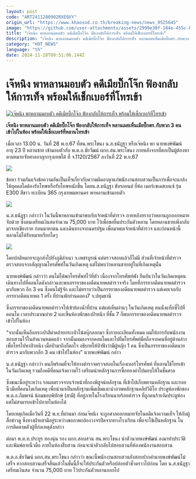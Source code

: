 ```yaml
---
layout: post
code: "ART2411280902RXE0XY"
origin_url: "https://www.khaosod.co.th/breaking-news/news_9525645"
image: "https://github.com/user-attachments/assets/2999e30f-184e-455c-bd80-efa5f581aaff"
title: "เจ๊หนิง พาหลานมอบตัว คดีเมียบิ๊กโจ๊ก ฟ้องกลับให้การเท็จ พร้อมให้เช็กเบอร์ที่โทรเข้า"
description: "เจ๊หนิง พาหลานมอบตัว คดีเมียบิ๊กโจ๊ก ฟ้องกลับให้การเท็จ หลานเผยเห็นเมียบิ๊กตร.กับพวก 3 คน เข้าไปในห้อง พร้อมให้เช็กเบอร์ที่หลานโทรเข้า"
category: "HOT_NEWS"
language: "th"
date: 2024-11-28T09:51:06.144Z
---
```


# เจ๊หนิง พาหลานมอบตัว คดีเมียบิ๊กโจ๊ก ฟ้องกลับให้การเท็จ พร้อมให้เช็กเบอร์ที่โทรเข้า

[![เจ๊หนิง พาหลานมอบตัว คดีเมียบิ๊กโจ๊ก ฟ้องกลับให้การเท็จ พร้อมให้เช็กเบอร์ที่โทรเข้า](https://www.khaosod.co.th/wpapp/uploads/2024/11/larn.jpg "เจ๊หนิง พาหลานมอบตัว คดีเมียบิ๊กโจ๊ก ฟ้องกลับให้การเท็จ พร้อมให้เช็กเบอร์ที่โทรเข้า")](https://www.khaosod.co.th/wpapp/uploads/2024/11/larn.jpg)

**เจ๊หนิง พาหลานมอบตัว คดีเมียบิ๊กโจ๊ก ฟ้องกลับให้การเท็จ หลานเผยเห็นเมียบิ๊กตร.กับพวก 3 คน เข้าไปในห้อง พร้อมให้เช็กเบอร์ที่หลานโทรเข้า**

เมื่อเวลา 13.00 น. วันที่ 28 พ.ย.67 ที่สน.พระโขนง น.ส.ธนัฎฐา หรือเจ๊หนิง พา นายพงษ์พัฒน์ อายุ 23 ปี หลานชาย เข้ามอบตัวกับ พ.ต.อ.ชัยวัฒน์ ผกก.สน.พระโขนง ภายหลังจากที่ตกเป็นผู้ต้องหาตามหมายจับศาลอาญากรุงเทพใต้ ที่ จ.1120/2567 ลงวันที่ 22 พ.ย.67

[![](https://www.khaosod.co.th/wpapp/uploads/2024/11/3EAAC51A-AB06-42E9-A185-E1676B9D06B4-696x393.jpg)](https://www.khaosod.co.th/wpapp/uploads/2024/11/3EAAC51A-AB06-42E9-A185-E1676B9D06B4.jpg)

ข้อหา ร่วมกันแจ้งข้อความอันเป็นเท็จเกี่ยวกับความผิดอาญาแก่พนักงานสอบสวนเป็นการเพื่อจะแกล้งให้บุคคลใดต้องรับโทษหรือรับโทษหนักขึ้น โดยน.ส.ธนัฏฐา ขับรถยนต์ ยี่ห้อ เมอร์เซเดสเบนซ์ รุ่น E300 สีขาว ทะเบียน 365 กรุงเทพมหานคร พาหลานเข้ามอบตัว

[![](https://www.khaosod.co.th/wpapp/uploads/2024/11/030EA9BC-0DA4-4745-A0FD-3F8F07947451-696x401.jpg)](https://www.khaosod.co.th/wpapp/uploads/2024/11/030EA9BC-0DA4-4745-A0FD-3F8F07947451.jpg)

น.ส.ธนัฎฐา กล่าวว่า ในวันนี้พาหลานเข้ามาพบกับเจ้าหน้าที่ตำรวจ ภายหลังทราบว่าหลานถูกออกหมายจับด้วย ซึ่งตนเตรียมเงินสดจำนวน 75,000 บาท ไว้เพื่อขอยื่นประกันตัวหลาน โดยหลานชายเพิ่งกลับมาจากเชียงราย ก่อนมาหาตน และเดินทางจากนครปฐม เพื่อมาพบเจ้าหน้าที่ตำรวจ และก่อนหน้านี้หลานไม่ได้รับหมายเรียกใดๆ

[![](https://www.khaosod.co.th/wpapp/uploads/2024/11/439E89C5-0F75-4EEE-AF3B-97A32EB0B57F-696x384.jpg)](https://www.khaosod.co.th/wpapp/uploads/2024/11/439E89C5-0F75-4EEE-AF3B-97A32EB0B57F.jpg)

โดยปกติหมายจะถูกส่งไปยังภูมิลำเนา จ.เพชรบูรณ์ แต่ตรวจสอบแล้วก็ไม่มี ส่วนที่เจ้าหน้าที่ตำรวจตรวจสอบจากสัญญาณโทรศัพท์ในวันเกิดเหตุ แต่ไม่พบว่าหลานชายอยู่ในที่เกิดเหตุนั้น

นายพงษ์พัฒน์ กล่าวว่า ตนไม่ได้พกโทรศัพท์ไว้ที่ตัว เนื่องจากโทรศัพท์พัง ยืนยันว่าในวันเกิดเหตุตนเดินทางไปที่คอนโดดังกล่าวและพบภรรยาของอดีตนายพลตำรวจจริง โดยที่ภรรยาอดีตนายพลตำรวจมากับพวก อีก 3 คน ซึ่งตนไม่รู้จัก และไม่ทราบว่าเป็นภรรยาของอดีตนายพลตำรวจ แต่เคยเจอกับภรรยาอดีตนายพล 1 ครั้ง ที่บ้านพักย่านคลอง7 จ.ปทุมธานี

ซึ่งภรรยาของอดีตนายพลตำรวจไปเข้าห้องน้ำที่บ้าน แต่แค่เห็นผ่านๆ ในวันเกิดเหตุ ตนนั่งแท็กซี่ไปที่คอนโด เวลาประมาณบ่าย 2 และขึ้นห้องพักของป้าหนิง ที่ชั้น 7 ก็พบภรรยาของอดีตนายพลตำรวจเข้าไปในห้อง

“จากนั้นเห็นถือกระเป๋าสีดำคล้ายกระเป๋าโน้ตบุ๊กออกมา ซึ่งรายละเอียดทั้งหมด ผมให้การกับพนักงานสอบสวนไว้ในสำนวนหมดแล้ว จากนั้นผมลงจากคอนโดและไปยืมโทรศัพท์มือถือจากคนที่อยู่ด้านล่าง เพื่อโทรไปหาป้าหนิง เมื่อป้ามาถึงก็ตกใจ อธิบายให้ป้าฟังว่ามีผู้หญิง 1 คน ซึ่งเป็นภรรยาของอดีตนายตำรวจ มากับพวกอีก 3 คน เข้าไปในห้อง” นายพงษ์พัฒน์ กล่าว

น.ส.ธนัฎฐา กล่าวว่า ตนก็พร้อมที่จะให้ทางตำรวจตรวจสอบในเรื่องเบอร์โทรศัพท์ ที่หลานใช้โทรเข้าในวันเกิดเหตุ รวมถึงคดีที่ตนแจ้งความไว้ เตรียมนำหลักฐานการซื้อทองคำไปมอบให้ในชั้นศาล

ซึ่งขณะนี้อยู่ระหว่าง รอผลตรวจจากเจ้าหน้าที่กองพิสูจน์หลักฐาน ที่เข้าไปเก็บพยานหลักฐาน และรอยนิ้วมือที่คอนโดเกิดเหตุ เพื่อนำมาเป็นหลักฐานเพิ่มเติมและนำภาพหลักฐานคลิปวิดีโอ ประตูห้องพักของ พ.ต.อ.ภีมพจน์ น้อมชอบพิทักษ์ (สามี) ที่อยู่ภายในโรงเรียนนายร้อยตำรวจ ที่ถูกคนร้ายงัดประตูห้อง แต่ไม่สามารถเข้าไปภายในห้องได้

โดยเหตุเกิดเมื่อวันที่ 22 พ.ย.ที่ผ่านมา ก่อนเจ๊หนิง จะถูกศาลออกหมายจับในคดีแจ้งความเท็จ ให้กับผู้สื่อข่าวดู ซึ่งทางฝ่ายสามีอยู่ระหว่างขอภาพกล้องวงจรปิดจากทางโรงเรียน เพื่อจะใช้เป็นหลักฐาน ในการติดตามตัวผู้ที่ก่อเหตุดังกล่าว

ต่อมา พ.ต.ท.ประยูร ทองนุ่น รอง ผกก.สอบสวน สน.พระโขนง นำตัวนายพงษ์พัฒน์ ลงมาทำประวัติและพิมพ์ลายนิ้วมือ ภายในห้องสืบสวน ก่อนจะนำตัวกลับไปสอบสวนที่ห้องพนักงานสอบสวน

พ.ต.อ.ชัยวัฒน์ ผกก.สน.พระโขนง กล่าวว่า ขณะนี้พนักงานสอบสวนยังสอบปากคำนายพงษ์พัฒน์ไม่เสร็จ หากสอบสวนเสร็จสิ้นแล้วในชั้นนี้ก็จะให้ประกันตัวหรือปล่อยตัวชั่วคราวไปก่อน โดย น.ส.ธนัฎฐา เตรียมเงินสด จำนวน 75,000 บาท ไว้ประกันตัวหลานออกไป
